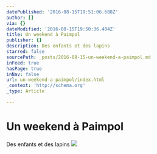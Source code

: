 ```yaml
---
datePublished: '2016-08-15T19:51:06.688Z'
author: []
via: {}
dateModified: '2016-08-15T19:50:36.404Z'
title: Un weekend à Paimpol
publisher: {}
description: Des enfants et des lapins
starred: false
sourcePath: _posts/2016-08-15-un-weekend-a-paimpol.md
inFeed: true
hasPage: true
inNav: false
url: un-weekend-a-paimpol/index.html
_context: 'http://schema.org'
_type: Article

---
```

# Un weekend à Paimpol

Des enfants et des lapins
![](https://imgflo.herokuapp.com/graph/vahj1ThiexotieMo/bc0d55933efaf0982011e24c3548845d/croprotate.jpg?cropheight=5238&cropwidth=3427&degrees=0&input=https%3A%2F%2Fthe-grid-user-content.s3-us-west-2.amazonaws.com%2Feb82e1b8-1967-4351-b5b7-376200a7243f.jpg&x=85&y=85)